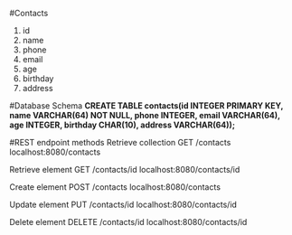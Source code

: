 #Contacts

1. id
2. name
3. phone
4. email
5. age
6. birthday
7. address


#Database Schema
**CREATE TABLE contacts(id INTEGER PRIMARY KEY,
                      name VARCHAR(64) NOT NULL,
                      phone INTEGER,
                      email VARCHAR(64),
                      age INTEGER,
                      birthday CHAR(10),
                      address VARCHAR(64));**

#REST endpoint methods
Retrieve collection
  GET /contacts
  localhost:8080/contacts

Retrieve element
  GET /contacts/id
  localhost:8080/contacts/id

Create element
  POST /contacts
  localhost:8080/contacts

Update element
  PUT /contacts/id
  localhost:8080/contacts/id

Delete element
  DELETE /contacts/id
  localhost:8080/contacts/id
